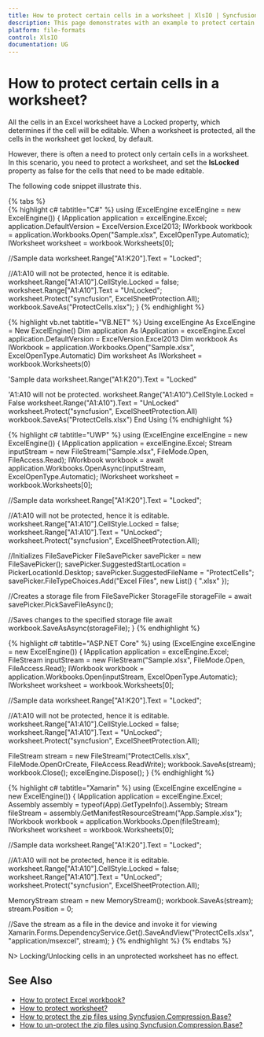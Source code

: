 ```yaml
---
title: How to protect certain cells in a worksheet | XlsIO | Syncfusion
description: This page demonstrates with an example to protect certain cells in a worksheet using Syncfusion .NET Excel library (XlsIO).
platform: file-formats
control: XlsIO
documentation: UG
---
```


# How to protect certain cells in a worksheet?

All the cells in an Excel worksheet have a Locked property, which determines if the cell will be editable. When a worksheet is protected, all the cells in the worksheet get locked, by default.

However, there is often a need to protect only certain cells in a worksheet. In this scenario, you need to protect a worksheet, and set the **IsLocked** property as false for the cells that need to be made editable. 

The following code snippet illustrate this.

{% tabs %}  
{% highlight c# tabtitle="C#" %}
using (ExcelEngine excelEngine = new ExcelEngine())
{
  IApplication application = excelEngine.Excel;
  application.DefaultVersion = ExcelVersion.Excel2013;
  IWorkbook workbook = application.Workbooks.Open("Sample.xlsx", ExcelOpenType.Automatic);
  IWorksheet worksheet = workbook.Worksheets[0];

  //Sample data
  worksheet.Range["A1:K20"].Text = "Locked";

  //A1:A10 will not be protected, hence it is editable.
  worksheet.Range["A1:A10"].CellStyle.Locked = false;
  worksheet.Range["A1:A10"].Text = "UnLocked";
  worksheet.Protect("syncfusion", ExcelSheetProtection.All);
  workbook.SaveAs("ProtectCells.xlsx");
}
{% endhighlight %}

{% highlight vb.net tabtitle="VB.NET" %}
Using excelEngine As ExcelEngine = New ExcelEngine()
  Dim application As IApplication = excelEngine.Excel
  application.DefaultVersion = ExcelVersion.Excel2013
  Dim workbook As IWorkbook = application.Workbooks.Open("Sample.xlsx", ExcelOpenType.Automatic)
  Dim worksheet As IWorksheet = workbook.Worksheets(0)

  'Sample data
  worksheet.Range("A1:K20").Text = "Locked"

  'A1:A10 will not be protected.
  worksheet.Range("A1:A10").CellStyle.Locked = False
  worksheet.Range("A1:A10").Text = "UnLocked"
  worksheet.Protect("syncfusion", ExcelSheetProtection.All)
  workbook.SaveAs("ProtectCells.xlsx")
End Using
{% endhighlight %}

{% highlight c# tabtitle="UWP" %}
using (ExcelEngine excelEngine = new ExcelEngine())
{
  IApplication application = excelEngine.Excel;
  Stream inputStream = new FileStream("Sample.xlsx", FileMode.Open, FileAccess.Read);
  IWorkbook workbook = await application.Workbooks.OpenAsync(inputStream, ExcelOpenType.Automatic);
  IWorksheet worksheet = workbook.Worksheets[0];

  //Sample data
  worksheet.Range["A1:K20"].Text = "Locked";

  //A1:A10 will not be protected, hence it is editable.
  worksheet.Range["A1:A10"].CellStyle.Locked = false;
  worksheet.Range["A1:A10"].Text = "UnLocked";
  worksheet.Protect("syncfusion", ExcelSheetProtection.All);

  //Initializes FileSavePicker
  FileSavePicker savePicker = new FileSavePicker();
  savePicker.SuggestedStartLocation = PickerLocationId.Desktop;
  savePicker.SuggestedFileName = "ProtectCells";
  savePicker.FileTypeChoices.Add("Excel Files", new List<string>() { ".xlsx" });

  //Creates a storage file from FileSavePicker
  StorageFile storageFile = await savePicker.PickSaveFileAsync();

  //Saves changes to the specified storage file
  await workbook.SaveAsAsync(storageFile);
}
{% endhighlight %}

{% highlight c# tabtitle="ASP.NET Core" %}
using (ExcelEngine excelEngine = new ExcelEngine())
{
  IApplication application = excelEngine.Excel;
  FileStream inputStream = new FileStream("Sample.xlsx", FileMode.Open, FileAccess.Read);
  IWorkbook workbook = application.Workbooks.Open(inputStream, ExcelOpenType.Automatic);
  IWorksheet worksheet = workbook.Worksheets[0];

  //Sample data
  worksheet.Range["A1:K20"].Text = "Locked";

  //A1:A10 will not be protected, hence it is editable.
  worksheet.Range["A1:A10"].CellStyle.Locked = false;
  worksheet.Range["A1:A10"].Text = "UnLocked";
  worksheet.Protect("syncfusion", ExcelSheetProtection.All);

  FileStream stream = new FileStream("ProtectCells.xlsx", FileMode.OpenOrCreate, FileAccess.ReadWrite);
  workbook.SaveAs(stream);
  workbook.Close();
  excelEngine.Dispose();
}
{% endhighlight %}

{% highlight c# tabtitle="Xamarin" %}
using (ExcelEngine excelEngine = new ExcelEngine())
{
  IApplication application = excelEngine.Excel;
  Assembly assembly = typeof(App).GetTypeInfo().Assembly;
  Stream fileStream = assembly.GetManifestResourceStream("App.Sample.xlsx");
  IWorkbook workbook = application.Workbooks.Open(fileStream);
  IWorksheet worksheet = workbook.Worksheets[0];

  //Sample data
  worksheet.Range["A1:K20"].Text = "Locked";

  //A1:A10 will not be protected, hence it is editable.
  worksheet.Range["A1:A10"].CellStyle.Locked = false;
  worksheet.Range["A1:A10"].Text = "UnLocked";
  worksheet.Protect("syncfusion", ExcelSheetProtection.All);

  MemoryStream stream = new MemoryStream();
  workbook.SaveAs(stream);
  stream.Position = 0;

  //Save the stream as a file in the device and invoke it for viewing
  Xamarin.Forms.DependencyService.Get<ISave>().SaveAndView("ProtectCells.xlsx", "application/msexcel", stream);
}
{% endhighlight %}
{% endtabs %}  

N> Locking/Unlocking cells in an unprotected worksheet has no effect.

## See Also

* [How to protect Excel workbook?](https://help.syncfusion.com/file-formats/xlsio/migrate-from-office-automation-to-syncfusion-xlsio/protect-excel-workbook)
* [How to protect worksheet?](https://help.syncfusion.com/file-formats/xlsio/security#protect-worksheet)
* [How to protect the zip files using Syncfusion.Compression.Base?](https://help.syncfusion.com/file-formats/xlsio/faqs/how-to-protect-the-zip-files-using-syncfusion-compression-base)
* [How to un-protect the zip files using Syncfusion.Compression.Base?](https://help.syncfusion.com/file-formats/xlsio/faqs/how-to-un-protect-the-zip-files-using-syncfusion-compression-base)